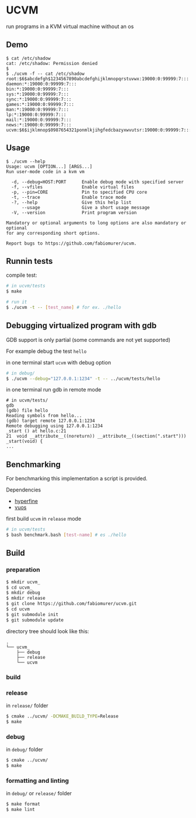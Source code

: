 # UCVM 
run programs in a KVM virtual machine without an os

## Demo

```
$ cat /etc/shadow
cat: /etc/shadow: Permission denied
$
$ ./ucvm -f -- cat /etc/shadow
root:$6$abcdefgh$1234567890abcdefghijklmnopqrstuvwx:19000:0:99999:7:::
daemon:*:19000:0:99999:7:::
bin:*:19000:0:99999:7:::
sys:*:19000:0:99999:7:::
sync:*:19000:0:99999:7:::
games:*:19000:0:99999:7:::
man:*:19000:0:99999:7:::
lp:*:19000:0:99999:7:::
mail:*:19000:0:99999:7:::
news:*:19000:0:99999:7:::
ucvm:$6$ijklmnop$0987654321ponmlkjihgfedcbazyxwvutsr:19000:0:99999:7:::
```

## Usage

```
$ ./ucvm --help
Usage: ucvm [OPTION...] [ARGS...]
Run user-mode code in a kvm vm

  -d, --debug=HOST:PORT      Enable debug mode with specified server
  -f, --vfiles               Enable virtual files
  -p, --pin=CORE             Pin to specified CPU core
  -t, --trace                Enable trace mode
  -?, --help                 Give this help list
      --usage                Give a short usage message
  -V, --version              Print program version

Mandatory or optional arguments to long options are also mandatory or optional
for any corresponding short options.

Report bugs to https://github.com/fabiomurer/ucvm.
```

## Runnin tests

compile test:
```bash
# in ucvm/tests
$ make

# run it
$ ./ucvm -t -- [test_name] # for ex. ./hello
```

## Debugging virtualized program with gdb
GDB support is only partial (some commands are not yet supported)

For example debug the test `hello`

in one terminal start `ucvm` with debug option
```bash
# in debug/
$ ./ucvm --debug="127.0.0.1:1234" -t -- ../ucvm/tests/hello
```

in one terminal run gdb in remote mode
```
# in ucvm/tests/
gdb
(gdb) file hello
Reading symbols from hello...
(gdb) target remote 127.0.0.1:1234
Remote debugging using 127.0.0.1:1234
_start () at hello.c:21
21	void __attribute__((noreturn)) __attribute__((section(".start"))) _start(void) {
...
```

## Benchmarking

For benchmarking this implementation a script is provided.

Dependencies
- [hyperfine](https://github.com/sharkdp/hyperfine)
- [vuos](https://github.com/virtualsquare/vuos)

first build `ucvm` in `release` mode
```bash
# in ucvm/tests
$ bash benchmark.bash [test-name] # es ./hello
```

## Build

### preparation

```bash
$ mkdir ucvm_
$ cd ucvm_
$ mkdir debug
$ mkdir release
$ git clone https://github.com/fabiomurer/ucvm.git
$ cd ucvm
$ git submodule init
$ git submodule update
```

directory tree should look like this:
```
.
└── ucvm_
    ├── debug
    ├── release
    └── ucvm
```

### build

### release
in `release/` folder
```bash
$ cmake ../ucvm/ -DCMAKE_BUILD_TYPE=Release
$ make
```

### debug
in `debug/` folder
```bash
$ cmake ../ucvm/
$ make
```

### formatting and linting
in `debug/` or `release/` folder
```bash
$ make format
$ make lint
```
